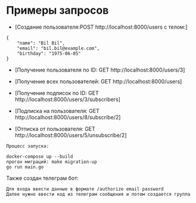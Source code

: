 # Примеры запросов <a name="examples"></a>


* [Создание пользователя:POST http://localhost:8000/users c телом:]
```
{
    "name": "Bil Bil",
    "email": "bil.bil@example.com",
    "birthday": "1975-06-05"
}
```


* [Получение пользователя по ID: GET http://localhost:8000/users/3]


* [Получение всех пользователей: GET http://localhost:8000/users]


* [Получение подписок по ID: GET http://localhost:8000/users/3/subscribers]


* [Подписка на пользователя: GET http://localhost:8000/users/8/subscribe/2]


* [Отписка от пользователя: GET http://localhost:8000/users/5/unsubscribe/2]




```
Процесс запуска: 

docker-compose up --build
прогон миграций: make migration-up
go run main.go
```

Также создан телеграм бот:

```
Для входа ввести данные в формате /authorize email password
Далее нужно ввести код из телеграм сообщения и потом создается группа
```